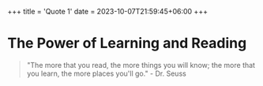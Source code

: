 +++
title = 'Quote 1'
date = 2023-10-07T21:59:45+06:00
+++
# The Power of Learning and Reading

> "The more that you read, the more things you will know; the more that you learn, the more places you'll go." - Dr. Seuss
